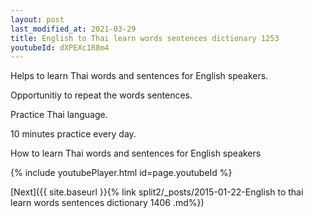 ```yaml
---
layout: post
last_modified_at: 2021-03-29
title: English to Thai learn words sentences dictionary 1253 
youtubeId: dXPEXc1R8m4
---
```

 
 
Helps to learn Thai words and sentences for English speakers.

Opportunitiy to repeat the words sentences. 

Practice Thai language. 
 
10 minutes practice every day. 
 
How to learn Thai words and sentences for English speakers 
 
{% include youtubePlayer.html id=page.youtubeId %}
 
 
[Next]({{ site.baseurl }}{% link  split2/_posts/2015-01-22-English to thai learn words sentences dictionary 1406 .md%})
 
